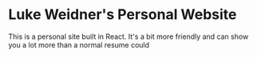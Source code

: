 # Luke Weidner's Personal Website

This is a personal site built in React. It's a bit more friendly and can show you a lot more than a normal resume could
